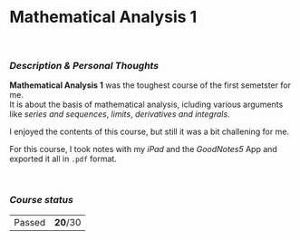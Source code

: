 <br><h1> Mathematical Analysis 1 </h1>

<br><h3><i>Description & Personal Thoughts</i></h3>
<p>
  <b>Mathematical Analysis 1</b> was the toughest course of the first semetster for me.<br>
  It is about the basis of mathematical analysis, icluding various arguments like <i>series and sequences</i>, <i>limits</i>, <i>derivatives and integrals</i>.
</p>
<p>
  I enjoyed the contents of this course, but still it was a bit challening for me.<br>
</p>
<p>
  For this course, I took notes with my <i>iPad</i> and the <i>GoodNotes5</i> App and exported it all in <code>.pdf</code> format.
</p>

<br><h3><i>Course status</i></h3>
<table><tr>
  <td>Passed</td>
  <td><b>20</b>/30</td>
</tr></table>
